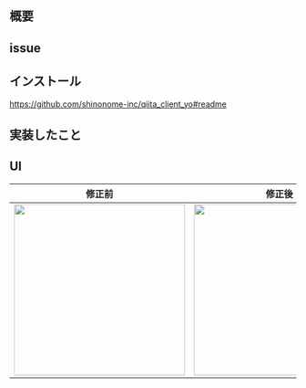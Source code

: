 ## 概要


## issue


## インストール
https://github.com/shinonome-inc/qiita_client_yo#readme


## 実装したこと


## UI
| 修正前 | 修正後 |
| ----------- | ----------- |
| <img src="" width="300"> | <img src="" width="300"> |
